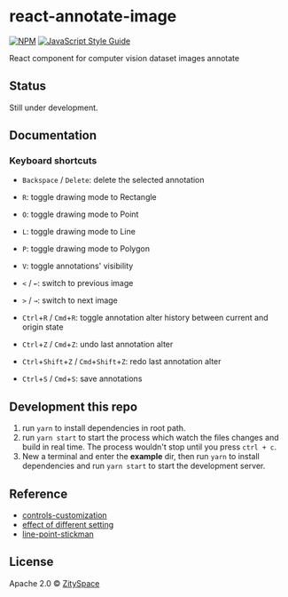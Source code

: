 # react-annotate-image

[![NPM](https://img.shields.io/npm/v/react-annotate-image.svg)](https://www.npmjs.com/package/react-annotate-image) [![JavaScript Style Guide](https://img.shields.io/badge/code_style-standard-brightgreen.svg)](https://standardjs.com)

React component for computer vision dataset images annotate

## Status

Still under development.

## Documentation

### Keyboard shortcuts

- `Backspace` / `Delete`: delete the selected annotation
- `R`: toggle drawing mode to Rectangle
- `O`: toggle drawing mode to Point
- `L`: toggle drawing mode to Line
- `P`: toggle drawing mode to Polygon
- `V`: toggle annotations' visibility
- `<` / `←`: switch to previous image
- `>` / `→`: switch to next image

- `Ctrl`+`R` / `Cmd`+`R`: toggle annotation alter history between current and origin state
- `Ctrl`+`Z` / `Cmd`+`Z`: undo last annotation alter
- `Ctrl`+`Shift`+`Z` / `Cmd`+`Shift`+`Z`: redo last annotation alter
- `Ctrl`+`S` / `Cmd`+`S`: save annotations

## Development this repo

1. run `yarn` to install dependencies in root path.
2. run `yarn start` to start the process which watch the files changes and build in real time. The process wouldn't stop until you press `ctrl + c`.
3. New a terminal and enter the **example** dir, then run `yarn` to install dependencies and run `yarn start` to start the development server.

## Reference

- [controls-customization](http://fabricjs.com/controls-customization)
- [effect of different setting](http://fabricjs.com/customization)
- [line-point-stickman](http://fabricjs.com/stickman)

## License

Apache 2.0 © [ZitySpace](https://github.com/ZitySpace)
